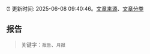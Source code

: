 :alarm_clock: 更新时间: 2025-06-08 09:40:46。[文章来源](/README.md)、[文章分类](/TAGS.md)

## 报告


> 关键字：`报告`、`月报`



